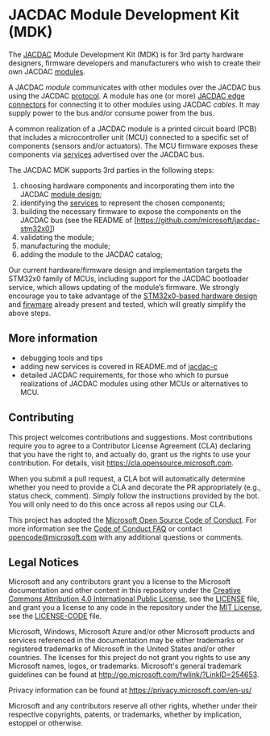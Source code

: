 # JACDAC Module Development Kit (MDK)

The [JACDAC](https://aka.ms/jacdac) Module Development Kit (MDK) is for 3rd party hardware designers, firmware developers and manufacturers who wish to create their own JACDAC [modules](https://microsoft.github.io/jacdac-ts/devices/). 

A JACDAC _module_ communicates with other modules over the JACDAC bus using the JACDAC [protocol](https://microsoft.github.io/jacdac-ts/reference/protocol/). A module has one (or more) [JACDAC edge connectors](./connector) for connecting it to other modules using JACDAC _cables_. It may supply power to the bus and/or consume power from the bus. 

A common realization of a JACDAC module is a printed circuit board (PCB) that includes a microcontroller unit (MCU) connected to a specific set of components (sensors and/or actuators). The MCU firmware exposes these components via [services](https://microsoft.github.io/jacdac-ts/services/) advertised over the JACDAC bus.

The JACDAC MDK supports 3rd parties in the following steps:
1.	choosing hardware components and incorporating them into the JACDAC [module design](./module_design);
2.	identifying the [services](https://microsoft.github.io/jacdac-ts/services/) to represent the chosen components;
3.	building the necessary firmware to expose the components on the JACDAC bus (see the README of [https://github.com/microsoft/jacdac-stm32x0])
4.	validating the module;
5.	manufacturing the module;
6.	adding the module to the JACDAC catalog;  

Our current hardware/firmware design and implementation targets the STM32x0 family of MCUs, including support for the JACDAC bootloader service, which allows updating of the module’s firmware. We strongly encourage you to take advantage of the [STM32x0-based hardware design](./module_design) and [firwmare](https://github.com/microsoft/jacdac-stm32x0) already present and tested, which will greatly simplify the above steps.

## More information

- debugging tools and tips
- adding new services is covered in README.md of [jacdac-c](https://github.com/microsoft/jacdac-c)
- detailed JACDAC requirements, for those who which to pursue realizations of JACDAC modules using other MCUs or alternatives to MCU.

## Contributing

This project welcomes contributions and suggestions.  Most contributions require you to agree to a
Contributor License Agreement (CLA) declaring that you have the right to, and actually do, grant us
the rights to use your contribution. For details, visit https://cla.opensource.microsoft.com.

When you submit a pull request, a CLA bot will automatically determine whether you need to provide
a CLA and decorate the PR appropriately (e.g., status check, comment). Simply follow the instructions
provided by the bot. You will only need to do this once across all repos using our CLA.

This project has adopted the [Microsoft Open Source Code of Conduct](https://opensource.microsoft.com/codeofconduct/).
For more information see the [Code of Conduct FAQ](https://opensource.microsoft.com/codeofconduct/faq/) or
contact [opencode@microsoft.com](mailto:opencode@microsoft.com) with any additional questions or comments.

## Legal Notices

Microsoft and any contributors grant you a license to the Microsoft documentation and other content
in this repository under the [Creative Commons Attribution 4.0 International Public License](https://creativecommons.org/licenses/by/4.0/legalcode),
see the [LICENSE](LICENSE) file, and grant you a license to any code in the repository under the [MIT License](https://opensource.org/licenses/MIT), see the
[LICENSE-CODE](LICENSE-CODE) file.

Microsoft, Windows, Microsoft Azure and/or other Microsoft products and services referenced in the documentation
may be either trademarks or registered trademarks of Microsoft in the United States and/or other countries.
The licenses for this project do not grant you rights to use any Microsoft names, logos, or trademarks.
Microsoft's general trademark guidelines can be found at http://go.microsoft.com/fwlink/?LinkID=254653.

Privacy information can be found at https://privacy.microsoft.com/en-us/

Microsoft and any contributors reserve all other rights, whether under their respective copyrights, patents,
or trademarks, whether by implication, estoppel or otherwise.
